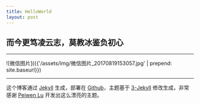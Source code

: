```yaml
---
title: HelloWorld
layout: post
---
```


## 而今更笃凌云志，莫教冰鉴负初心

----------------

![微信图片]({{'/assets/img/微信图片_20170819153057.jpg'  |  prepend: site.baseurl}})

----------------








这个博客通过 [Jekyll](http://jekyllrb.com/) 生成，部署在 [Github](https://pages.github.com)，主题基于 [3-Jekyll](https://github.com/P233/3-Jekyll) 修改生成，非常感谢 [Peiwen Lu](https://github.com/P233) 开发出这么漂亮的主题。
